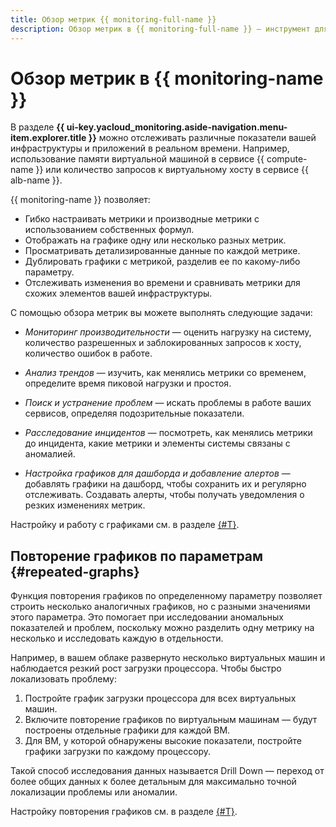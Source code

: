 ```yaml
---
title: Обзор метрик {{ monitoring-full-name }}
description: Обзор метрик в {{ monitoring-full-name }} — инструмент для построения и просмотра метрик сервисов и приложений в реальном времени.
---
```


# Обзор метрик в {{ monitoring-name }}

В разделе **{{ ui-key.yacloud_monitoring.aside-navigation.menu-item.explorer.title }}** можно отслеживать различные показатели вашей инфраструктуры и приложений в реальном времени. Например, использование памяти виртуальной машиной в сервисе {{ compute-name }} или количество запросов к виртуальному хосту в сервисе {{ alb-name }}.

{{ monitoring-name }} позволяет:

* Гибко настраивать метрики и производные метрики с использованием собственных формул.
* Отображать на графике одну или несколько разных метрик.
* Просматривать детализированные данные по каждой метрике.
* Дублировать графики с метрикой, разделив ее по какому-либо параметру. 
* Отслеживать изменения во времени и сравнивать метрики для схожих элементов вашей инфраструктуры.

С помощью обзора метрик вы можете выполнять следующие задачи:

* _Мониторинг производительности_ — оценить нагрузку на систему, количество разрешенных и заблокированных запросов к хосту, количество ошибок в работе.

* _Анализ трендов_ — изучить, как менялись метрики со временем, определите время пиковой нагрузки и простоя.

* _Поиск и устранение проблем_ — искать проблемы в работе ваших сервисов, определяя подозрительные показатели.

* _Расследование инцидентов_ — посмотреть, как менялись метрики до инцидента, какие метрики и элементы системы связаны с аномалией.

* _Настройка графиков для дашборда и добавление алертов_ — добавлять графики на дашборд, чтобы сохранить их и регулярно отслеживать. Создавать алерты, чтобы получать уведомления о резких изменениях метрик.

Настройку и работу с графиками см. в разделе [{#T}](../../operations/metric/metric-explorer.md).

## Повторение графиков по параметрам {#repeated-graphs}

Функция повторения графиков по определенному параметру позволяет строить несколько аналогичных графиков, но с разными значениями этого параметра. Это помогает при исследовании аномальных показателей и проблем, поскольку можно разделить одну метрику на несколько и исследовать каждую в отдельности.

Например, в вашем облаке развернуто несколько виртуальных машин и наблюдается резкий рост загрузки процессора. Чтобы быстро локализовать проблему:

1. Постройте график загрузки процессора для всех виртуальных машин.
1. Включите повторение графиков по виртуальным машинам — будут построены отдельные графики для каждой ВМ.
1. Для ВМ, у которой обнаружены высокие показатели, постройте графики загрузки по каждому процессору.


Такой способ исследования данных называется Drill Down — переход от более общих данных к более детальным для максимально точной локализации проблемы или аномалии.

Настройку повторения графиков см. в разделе [{#T}](../../operations/metric/metric-explorer.md#repeated-graphs).
